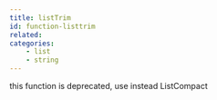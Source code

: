 ```yaml
---
title: listTrim
id: function-listtrim
related:
categories:
    - list
    - string
---
```


this function is deprecated, use instead ListCompact